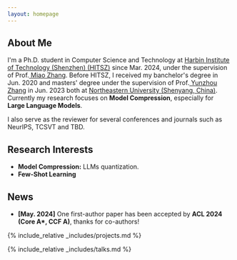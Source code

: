 ```yaml
---
layout: homepage
---
```


## About Me

I'm a Ph.D. student in Computer Science and Technology at <a href="https://www.hitsz.edu.cn/" target="_blank"> Harbin Institute of Technology (Shenzhen) (HITSZ)</a> since Mar. 2024, under the supervision of Prof.<a href="https://miaozhang0525.github.io/" target="_blank"> Miao Zhang</a>. Before HITSZ, I received my banchelor's degree in Jun. 2020 and masters' degree under the supervision of Prof.<a href="http://faculty.neu.edu.cn/zhangyunzhou/zh_CN" target="_blank"> Yunzhou Zhang</a> in Jun. 2023 both at <a href="https://neu.edu.cn/" target="_blank"> Northeastern University (Shenyang, China)</a>. Currently my research focuses on **Model Compression**, especially for **Large Language Models**.

I also serve as the reviewer for several conferences and journals such as NeurIPS, TCSVT and TBD.


## Research Interests
- **Model Compression:** LLMs quantization.
- **Few-Shot Learning**


## News

- **[May. 2024]** One first-author paper has been accepted by **ACL 2024 (Core A\*, CCF A)**, thanks for co-authors! 

<!-- {% include_relative _includes/publications.md %} -->

{% include_relative _includes/projects.md %}

{% include_relative _includes/talks.md %}




